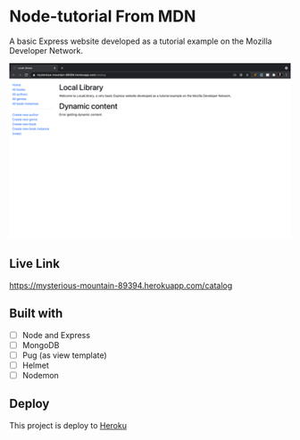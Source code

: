 # Node-tutorial From MDN

A basic Express website developed as a tutorial example on the Mozilla Developer Network.

[![screenshot](/local-library.png)](https://mysterious-mountain-89394.herokuapp.com/catalog)

## Live Link

https://mysterious-mountain-89394.herokuapp.com/catalog

## Built with

- [ ] Node and Express
- [ ] MongoDB
- [ ] Pug (as view template)
- [ ] Helmet
- [ ] Nodemon

## Deploy

This project is deploy to [Heroku](Heroku.com)
